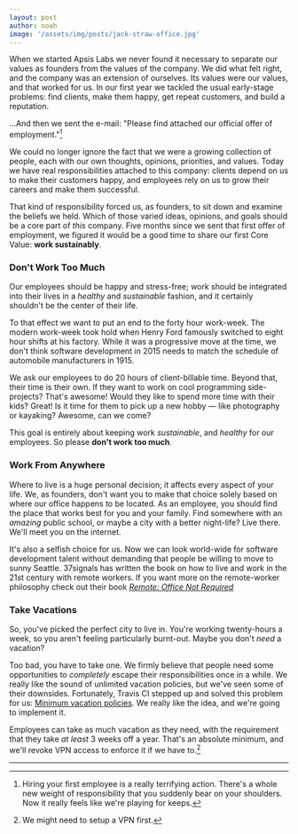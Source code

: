 ```yaml
---
layout: post
author: noah
image: '/assets/img/posts/jack-straw-office.jpg'
---
```


When we started Apsis Labs we never found it necessary to separate our values as founders from the values of the company. We did what felt right, and the company was an extension of ourselves. Its values were our values, and that worked for us. In our first year we tackled the usual early-stage problems: find clients, make them happy, get repeat customers, and build a reputation.

...And then we sent the e-mail: "Please find attached our official offer of employment."[^1]

We could no longer ignore the fact that we were a growing collection of people, each with our own thoughts, opinions, priorities, and values. Today we have real responsibilities attached to this company: clients depend on us to make their customers happy, and employees rely on us to grow their careers and make them successful.

That kind of responsibility forced us, as founders, to sit down and examine the beliefs we held. Which of those varied ideas, opinions, and goals should be a core part of *this* company. Five months since we sent that first offer of employment, we figured it would be a good time to share our first Core Value: **work sustainably**.

### Don't Work Too Much

Our employees should be happy and stress-free; work should be integrated into their lives in a *healthy* and *sustainable* fashion, and it certainly shouldn't be the center of their life.

To that effect we want to put an end to the forty hour work-week. The modern work-week took hold when Henry Ford famously switched to eight hour shifts at his factory. While it was a progressive move at the time, we don't think software development in 2015 needs to match the schedule of automobile manufacturers in 1915.

We ask our employees to do 20 hours of client-billable time. Beyond that, their time is their own. If they want to work on cool programming side-projects? That's awesome! Would they like to spend more time with their kids? Great! Is it time for them to pick up a new hobby — like photography or kayaking? Awesome, can we come?

This goal is entirely about keeping work *sustainable*, and *healthy* for our employees. So please **don't work too much**.

### Work From Anywhere

Where to live is a huge personal decision; it affects every aspect of your life. We, as founders, don't want you to make that choice solely based on where our office happens to be located. As an employee, you should find the place that works best for you and your family. Find somewhere with an *amazing* public school, or maybe a city with a better night-life? Live there. We'll meet you on the internet.

It's also a selfish choice for us. Now we can look world-wide for software development talent without demanding that people be willing to move to sunny Seattle. 37signals has written the book on how to live and work in the 21st century with remote workers. If you want more on the remote-worker philosophy check out their book [*Remote: Office Not Required*](http://37signals.com/remote/)

### Take Vacations

So, you've picked the perfect city to live in. You're working twenty-hours a week, so you aren't feeling particularly burnt-out. Maybe you don't *need* a vacation?

Too bad, you have to take one. We firmly believe that people need some opportunities to *completely* escape their responsibilities once in a while. We really like the sound of unlimited vacation policies, but we've seen some of their downsides. Fortunately, Travis CI stepped up and solved this problem for us: [Minimum vacation policies](http://www.paperplanes.de/2014/12/10/from-open-to-minimum-vacation-policy.html). We really like the idea, and we're going to implement it.

Employees can take as much vacation as they need, with the requirement that they take *at least* 3 weeks off a year. That's an absolute minimum, and we'll revoke VPN access to enforce it if we have to.[^2]

---

[^1]: Hiring your first employee is a really terrifying action. There's a whole new weight of responsibility that you suddenly bear on your shoulders. Now it really feels like we're playing for keeps.

[^2]: We might need to setup a VPN first.
